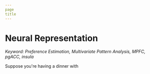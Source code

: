 ```yaml
---
page
title
---
```


Neural Representation 
=====
*Keyword: Preference Estimation, Multivariate Pattern Analysis, MPFC, pgACC, insula*

Suppose you're having a dinner with 
